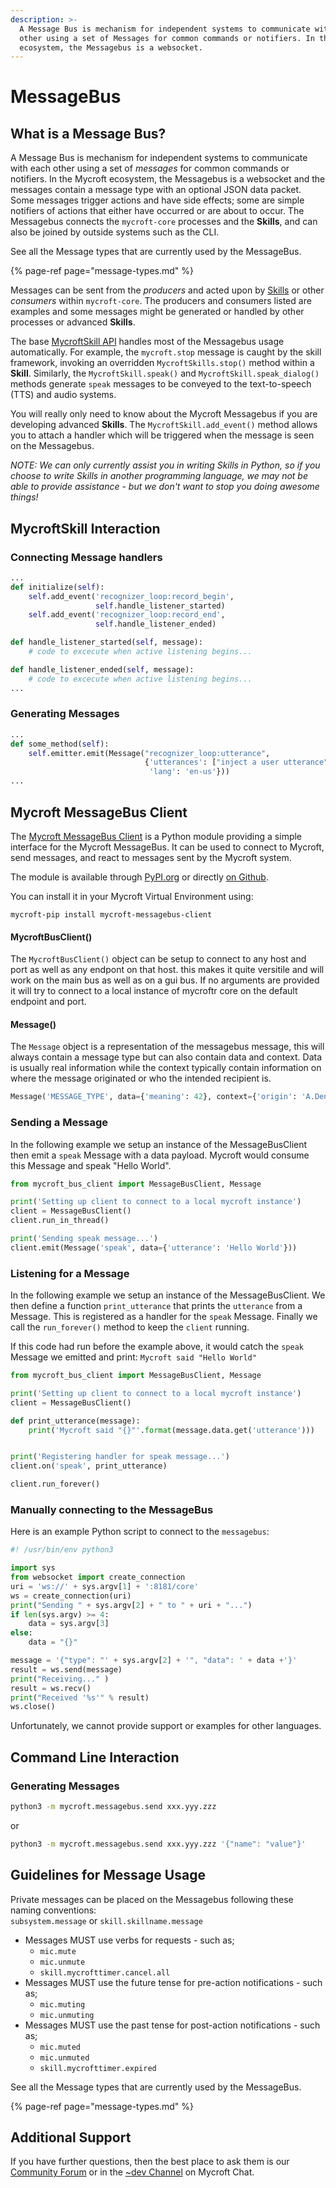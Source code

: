 ```yaml
---
description: >-
  A Message Bus is mechanism for independent systems to communicate with each
  other using a set of Messages for common commands or notifiers. In the Mycroft
  ecosystem, the Messagebus is a websocket.
---
```


# MessageBus

## What is a Message Bus?

A Message Bus is mechanism for independent systems to communicate with each other using a set of _messages_ for common commands or notifiers. In the Mycroft ecosystem, the Messagebus is a websocket and the messages contain a message type with an optional JSON data packet. Some messages trigger actions and have side effects; some are simple notifiers of actions that either have occurred or are about to occur. The Messagebus connects the `mycroft-core` processes and the **Skills**, and can also be joined by outside systems such as the CLI.

See all the Message types that are currently used by the MessageBus.

{% page-ref page="message-types.md" %}

Messages can be sent from the _producers_ and acted upon by [Skills](https://mycroft.ai/documentation/skills) or other _consumers_ within `mycroft-core`. The producers and consumers listed are examples and some messages might be generated or handled by other processes or advanced **Skills**.

The base [MycroftSkill API](http://mycroft-core.readthedocs.io/en/stable/) handles most of the Messagebus usage automatically. For example, the `mycroft.stop` message is caught by the skill framework, invoking an overridden `MycroftSkills.stop()` method within a **Skill**. Similarly, the `MycroftSkill.speak()` and `MycroftSkill.speak_dialog()` methods generate `speak` messages to be conveyed to the text-to-speech \(TTS\) and audio systems.

You will really only need to know about the Mycroft Messagebus if you are developing advanced **Skills**. The `MycroftSkill.add_event()` method allows you to attach a handler which will be triggered when the message is seen on the Messagebus.

_NOTE: We can only currently assist you in writing Skills in Python, so if you choose to write Skills in another programming language, we may not be able to provide assistance - but we don't want to stop you doing awesome things!_

## MycroftSkill Interaction

### Connecting Message handlers

```python
...  
def initialize(self):  
    self.add_event('recognizer_loop:record_begin',  
                   self.handle_listener_started)  
    self.add_event('recognizer_loop:record_end',  
                   self.handle_listener_ended)

def handle_listener_started(self, message):  
    # code to excecute when active listening begins...

def handle_listener_ended(self, message):  
    # code to excecute when active listening begins...  
...
```

### Generating Messages

```python
...  
def some_method(self):  
    self.emitter.emit(Message("recognizer_loop:utterance",  
                              {'utterances': ["inject a user utterance"],  
                               'lang': 'en-us'}))  
...
```

## Mycroft MessageBus Client

The [Mycroft MessageBus Client](https://github.com/MycroftAI/mycroft-messagebus-client) is a Python module providing a simple interface for the Mycroft MessageBus. It can be used to connect to Mycroft, send messages, and react to messages sent by the Mycroft system.

The module is available through [PyPI.org](https://pypi.org/project/mycroft-messagebus-client/) or directly [on Github](https://github.com/MycroftAI/mycroft-messagebus-client).

You can install it in your Mycroft Virtual Environment using:
```
mycroft-pip install mycroft-messagebus-client
```

#### MycroftBusClient\(\)

The `MycroftBusClient()` object can be setup to connect to any host and port as well as any endpont on that host. this makes it quite versitile and will work on the main bus as well as on a gui bus. If no arguments are provided it will try to connect to a local instance of mycroftr core on the default endpoint and port.

#### Message\(\)

The `Message` object is a representation of the messagebus message, this will always contain a message type but can also contain data and context. Data is usually real information while the context typically contain information on where the message originated or who the intended recipient is.

```python
Message('MESSAGE_TYPE', data={'meaning': 42}, context={'origin': 'A.Dent'})
```

### Sending a Message

In the following example we setup an instance of the MessageBusClient then emit a `speak` Message with a data payload. Mycroft would consume this Message and speak "Hello World".

```python
from mycroft_bus_client import MessageBusClient, Message

print('Setting up client to connect to a local mycroft instance')
client = MessageBusClient()
client.run_in_thread()

print('Sending speak message...')
client.emit(Message('speak', data={'utterance': 'Hello World'}))
```

### Listening for a Message

In the following example we setup an instance of the MessageBusClient. We then define a function `print_utterance` that prints the `utterance` from a Message. This is registered as a handler for the `speak` Message. Finally we call the `run_forever()` method to keep the `client` running.

If this code had run before the example above, it would catch the `speak` Message we emitted and print: `Mycroft said "Hello World"`

```python
from mycroft_bus_client import MessageBusClient, Message

print('Setting up client to connect to a local mycroft instance')
client = MessageBusClient()

def print_utterance(message):
    print('Mycroft said "{}"'.format(message.data.get('utterance')))


print('Registering handler for speak message...')
client.on('speak', print_utterance)

client.run_forever()
```

### Manually connecting to the MessageBus

Here is an example Python script to connect to the `messagebus`:

```python
#! /usr/bin/env python3

import sys
from websocket import create_connection
uri = 'ws://' + sys.argv[1] + ':8181/core'
ws = create_connection(uri)
print("Sending " + sys.argv[2] + " to " + uri + "...")
if len(sys.argv) >= 4:
    data = sys.argv[3]
else:  
    data = "{}"

message = '{"type": "' + sys.argv[2] + '", "data": ' + data +'}'  
result = ws.send(message)  
print("Receiving..." )
result = ws.recv()  
print("Received '%s'" % result)
ws.close()
```

Unfortunately, we cannot provide support or examples for other languages.

## Command Line Interaction

### Generating Messages

```bash
python3 -m mycroft.messagebus.send xxx.yyy.zzz
```

or

```bash
python3 -m mycroft.messagebus.send xxx.yyy.zzz '{"name": "value"}'
```

## Guidelines for Message Usage

Private messages can be placed on the Messagebus following these naming conventions:  
`subsystem.message` or `skill.skillname.message`

* Messages MUST use verbs for requests - such as;  
  * `mic.mute`  
  * `mic.unmute`  
  * `skill.mycrofttimer.cancel.all`
* Messages MUST use the future tense for pre-action notifications - such as;  
  * `mic.muting`  
  * `mic.unmuting`
* Messages MUST use the past tense for post-action notifications - such as;  
  * `mic.muted`  
  * `mic.unmuted`  
  * `skill.mycrofttimer.expired`

See all the Message types that are currently used by the MessageBus.

{% page-ref page="message-types.md" %}

## Additional Support

If you have further questions, then the best place to ask them is our [Community Forum](https://community.mycroft.ai) or in the [~dev Channel](https://chat.mycroft.ai/community/channels/dev) on Mycroft Chat.
